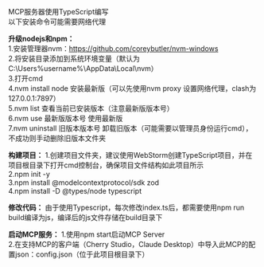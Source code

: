 MCP服务器使用TypeScript编写  
以下安装命令可能需要网络代理  

**升级nodejs和npm：**  
1.安装管理器nvm：https://github.com/coreybutler/nvm-windows  
2.将安装目录添加到系统环境变量（默认为C:\Users\%username%\AppData\Local\nvm）  
3.打开cmd  
4.nvm install node          安装最新版（可以先使用nvm proxy <URL> 设置网络代理，clash为127.0.0.1:7897）  
5.nvm list                  查看当前已安装版本（注意最新版版本号）  
6.nvm use 最新版版本号       使用最新版  
7.nvm uninstall 旧版本版本号 卸载旧版本（可能需要以管理员身份运行cmd），不成功则手动删除旧版本文件夹  

**构建项目：**
1.创建项目文件夹，建议使用WebStorm创建TypeScript项目，并在项目根目录下打开cmd控制台，确保项目文件结构如此项目所示  
2.npm init -y  
3.npm install @modelcontextprotocol/sdk zod  
4.npm install -D @types/node typescript  

**修改代码：**
由于使用Typescript，每次修改index.ts后，都需要使用npm run build编译为js，编译后的js文件存储在build目录下

**启动MCP服务：**
1.使用npm start启动MCP Server  
2.在支持MCP的客户端（Cherry Studio，Claude Desktop）中导入此MCP的配置json：config.json（位于此项目根目录下）